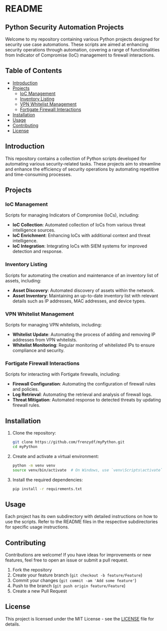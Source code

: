 # README

## Python Security Automation Projects

Welcome to my repository containing various Python projects designed for security use case automations. These scripts are aimed at enhancing security operations through automation, covering a range of functionalities from Indicator of Compromise (IoC) management to firewall interactions.

## Table of Contents

- [Introduction](#introduction)
- [Projects](#projects)
  - [IoC Management](#ioc-management)
  - [Inventory Listing](#inventory-listing)
  - [VPN Whitelist Management](#vpn-whitelist-management)
  - [Fortigate Firewall Interactions](#fortigate-firewall-interactions)
- [Installation](#installation)
- [Usage](#usage)
- [Contributing](#contributing)
- [License](#license)

## Introduction

This repository contains a collection of Python scripts developed for automating various security-related tasks. These projects aim to streamline and enhance the efficiency of security operations by automating repetitive and time-consuming processes.

## Projects

### IoC Management

Scripts for managing Indicators of Compromise (IoCs), including:

- **IoC Collection**: Automated collection of IoCs from various threat intelligence sources.
- **IoC Enrichment**: Enhancing IoCs with additional context and threat intelligence.
- **IoC Integration**: Integrating IoCs with SIEM systems for improved detection and response.

### Inventory Listing

Scripts for automating the creation and maintenance of an inventory list of assets, including:

- **Asset Discovery**: Automated discovery of assets within the network.
- **Asset Inventory**: Maintaining an up-to-date inventory list with relevant details such as IP addresses, MAC addresses, and device types.

### VPN Whitelist Management

Scripts for managing VPN whitelists, including:

- **Whitelist Update**: Automating the process of adding and removing IP addresses from VPN whitelists.
- **Whitelist Monitoring**: Regular monitoring of whitelisted IPs to ensure compliance and security.

### Fortigate Firewall Interactions

Scripts for interacting with Fortigate firewalls, including:

- **Firewall Configuration**: Automating the configuration of firewall rules and policies.
- **Log Retrieval**: Automating the retrieval and analysis of firewall logs.
- **Threat Mitigation**: Automated response to detected threats by updating firewall rules.

## Installation

1. Clone the repository:

    ```bash
    git clone https://github.com/frenzydf/myPython.git
    cd myPython
    ```

2. Create and activate a virtual environment:

    ```bash
    python -m venv venv
    source venv/bin/activate  # On Windows, use `venv\Scripts\activate`
    ```

3. Install the required dependencies:

    ```bash
    pip install -r requirements.txt
    ```

## Usage

Each project has its own subdirectory with detailed instructions on how to use the scripts. Refer to the README files in the respective subdirectories for specific usage instructions.

## Contributing

Contributions are welcome! If you have ideas for improvements or new features, feel free to open an issue or submit a pull request.

1. Fork the repository
2. Create your feature branch (`git checkout -b feature/Feature`)
3. Commit your changes (`git commit -am 'Add some feature'`)
4. Push to the branch (`git push origin feature/Feature`)
5. Create a new Pull Request

## License

This project is licensed under the MIT License - see the [LICENSE](LICENSE) file for details.
